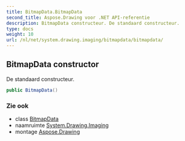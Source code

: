 ```yaml
---
title: BitmapData.BitmapData
second_title: Aspose.Drawing voor .NET API-referentie
description: BitmapData constructeur. De standaard constructeur.
type: docs
weight: 10
url: /nl/net/system.drawing.imaging/bitmapdata/bitmapdata/
---
```

## BitmapData constructor

De standaard constructeur.

```csharp
public BitmapData()
```

### Zie ook

* class [BitmapData](../)
* naamruimte [System.Drawing.Imaging](../../bitmapdata/)
* montage [Aspose.Drawing](../../../)


